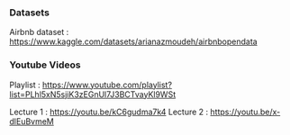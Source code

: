 ### Datasets ###

Airbnb dataset : https://www.kaggle.com/datasets/arianazmoudeh/airbnbopendata


### Youtube Videos ###

Playlist : https://www.youtube.com/playlist?list=PLhl5xN5sjiK3zEGnUl7J3BCTvayKl9WSt

Lecture 1 : https://youtu.be/kC6gudma7k4
Lecture 2 : https://youtu.be/x-dlEuBvmeM
